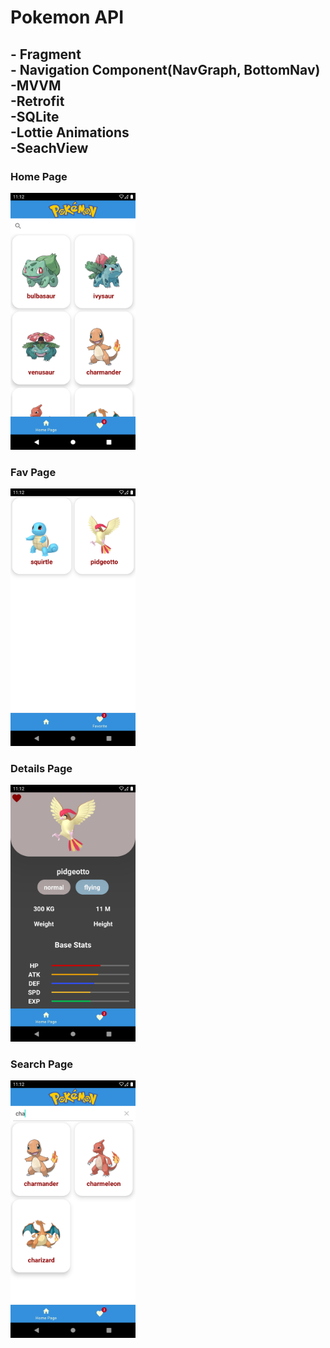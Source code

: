 <h1>Pokemon API</h1>
<h2><b>- Fragment</b>
<br>
<b>- Navigation Component(NavGraph, BottomNav)</b>
<br>
<b>-MVVM</b>
<br>
<b>-Retrofit</b>
<br>
<b>-SQLite</b>
<br>
<b>-Lottie Animations</b>
<br>
<b>-SeachView</b></h2>
<h3>Home Page</h3>
<img src="Screenshots/home.png" width="200">
<br>
<h3>Fav Page</h3>
<img src="Screenshots/fav.png" width="200">
<br>
<h3>Details Page</h3>
<img src="Screenshots/details.png" width="200">
<br>
<h3>Search Page</h3>
<img src="Screenshots/search.png" width="200">
